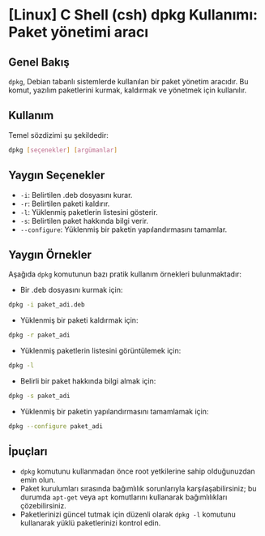 # [Linux] C Shell (csh) dpkg Kullanımı: Paket yönetimi aracı

## Genel Bakış
`dpkg`, Debian tabanlı sistemlerde kullanılan bir paket yönetim aracıdır. Bu komut, yazılım paketlerini kurmak, kaldırmak ve yönetmek için kullanılır.

## Kullanım
Temel sözdizimi şu şekildedir:
```bash
dpkg [seçenekler] [argümanlar]
```

## Yaygın Seçenekler
- `-i`: Belirtilen .deb dosyasını kurar.
- `-r`: Belirtilen paketi kaldırır.
- `-l`: Yüklenmiş paketlerin listesini gösterir.
- `-s`: Belirtilen paket hakkında bilgi verir.
- `--configure`: Yüklenmiş bir paketin yapılandırmasını tamamlar.

## Yaygın Örnekler
Aşağıda `dpkg` komutunun bazı pratik kullanım örnekleri bulunmaktadır:

- Bir .deb dosyasını kurmak için:
```bash
dpkg -i paket_adi.deb
```

- Yüklenmiş bir paketi kaldırmak için:
```bash
dpkg -r paket_adi
```

- Yüklenmiş paketlerin listesini görüntülemek için:
```bash
dpkg -l
```

- Belirli bir paket hakkında bilgi almak için:
```bash
dpkg -s paket_adi
```

- Yüklenmiş bir paketin yapılandırmasını tamamlamak için:
```bash
dpkg --configure paket_adi
```

## İpuçları
- `dpkg` komutunu kullanmadan önce root yetkilerine sahip olduğunuzdan emin olun.
- Paket kurulumları sırasında bağımlılık sorunlarıyla karşılaşabilirsiniz; bu durumda `apt-get` veya `apt` komutlarını kullanarak bağımlılıkları çözebilirsiniz.
- Paketlerinizi güncel tutmak için düzenli olarak `dpkg -l` komutunu kullanarak yüklü paketlerinizi kontrol edin.